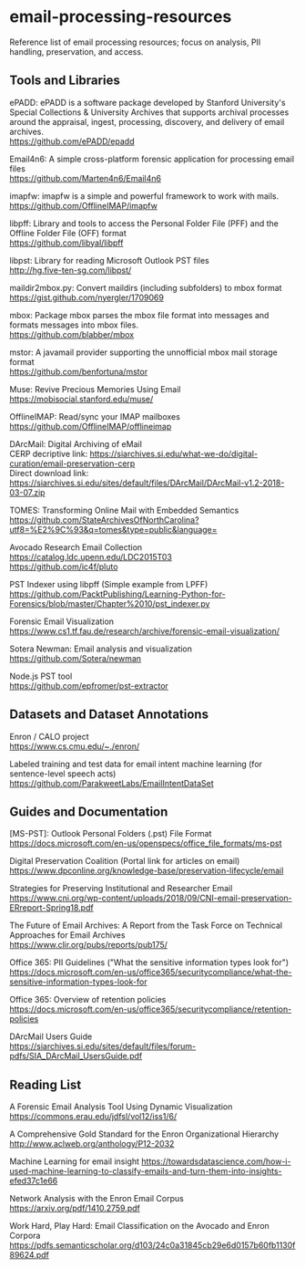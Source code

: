 # email-processing-resources
Reference list of email processing resources; focus on analysis, PII handling, preservation, and access.

## Tools and Libraries

ePADD: ePADD is a software package developed by Stanford University's Special Collections & University Archives that supports archival processes around the appraisal, ingest, processing, discovery, and delivery of email archives. \
https://github.com/ePADD/epadd

Email4n6: A simple cross-platform forensic application for processing email files \
https://github.com/Marten4n6/Email4n6

imapfw: imapfw is a simple and powerful framework to work with mails. \
https://github.com/OfflineIMAP/imapfw

libpff: Library and tools to access the Personal Folder File (PFF) and the Offline Folder File (OFF) format \
https://github.com/libyal/libpff

libpst: Library for reading Microsoft Outlook PST files \
http://hg.five-ten-sg.com/libpst/

maildir2mbox.py: Convert maildirs (including subfolders) to mbox format \
https://gist.github.com/nyergler/1709069

mbox: Package mbox parses the mbox file format into messages and formats messages into mbox files. \
https://github.com/blabber/mbox

mstor: A javamail provider supporting the unnofficial mbox mail storage format \
https://github.com/benfortuna/mstor

Muse: Revive Precious Memories Using Email \
https://mobisocial.stanford.edu/muse/

OfflineIMAP: Read/sync your IMAP mailboxes\
https://github.com/OfflineIMAP/offlineimap

DArcMail: Digital Archiving of eMail \
CERP decriptive link: https://siarchives.si.edu/what-we-do/digital-curation/email-preservation-cerp \
Direct download link: https://siarchives.si.edu/sites/default/files/DArcMail/DArcMail-v1.2-2018-03-07.zip

TOMES: Transforming Online Mail with Embedded Semantics\
https://github.com/StateArchivesOfNorthCarolina?utf8=%E2%9C%93&q=tomes&type=public&language=

Avocado Research Email Collection\
https://catalog.ldc.upenn.edu/LDC2015T03 \
https://github.com/ic4f/pluto

PST Indexer using libpff (Simple example from LPFF) \
https://github.com/PacktPublishing/Learning-Python-for-Forensics/blob/master/Chapter%2010/pst_indexer.py

Forensic Email Visualization
https://www.cs1.tf.fau.de/research/archive/forensic-email-visualization/

Sotera Newman: Email analysis and visualization
https://github.com/Sotera/newman

Node.js PST tool \
https://github.com/epfromer/pst-extractor

## Datasets and Dataset Annotations

Enron / CALO project \
https://www.cs.cmu.edu/~./enron/

Labeled training and test data for email intent machine learning (for sentence-level speech acts) \
https://github.com/ParakweetLabs/EmailIntentDataSet

## Guides and Documentation

[MS-PST]: Outlook Personal Folders (.pst) File Format \
https://docs.microsoft.com/en-us/openspecs/office_file_formats/ms-pst

Digital Preservation Coalition (Portal link for articles on email) \
https://www.dpconline.org/knowledge-base/preservation-lifecycle/email

Strategies for Preserving Institutional and Researcher Email \
https://www.cni.org/wp-content/uploads/2018/09/CNI-email-preservation-ERreport-Spring18.pdf

The Future of Email Archives: A Report from the Task Force on Technical Approaches for Email Archives \
https://www.clir.org/pubs/reports/pub175/

Office 365: PII Guidelines ("What the sensitive information types look for") \
https://docs.microsoft.com/en-us/office365/securitycompliance/what-the-sensitive-information-types-look-for

Office 365: Overview of retention policies \
https://docs.microsoft.com/en-us/office365/securitycompliance/retention-policies

DArcMail Users Guide \
https://siarchives.si.edu/sites/default/files/forum-pdfs/SIA_DArcMail_UsersGuide.pdf

## Reading List

A Forensic Email Analysis Tool Using Dynamic Visualization \
https://commons.erau.edu/jdfsl/vol12/iss1/6/

A Comprehensive Gold Standard for the Enron Organizational Hierarchy \
http://www.aclweb.org/anthology/P12-2032

Machine Learning for email insight
https://towardsdatascience.com/how-i-used-machine-learning-to-classify-emails-and-turn-them-into-insights-efed37c1e66

Network Analysis with the Enron Email Corpus \
https://arxiv.org/pdf/1410.2759.pdf

Work Hard, Play Hard: Email Classification on the Avocado and Enron Corpora \
https://pdfs.semanticscholar.org/d103/24c0a31845cb29e6d0157b60fb1130f89624.pdf
